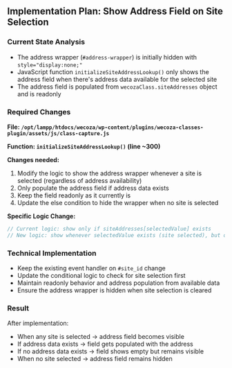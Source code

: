 ## Implementation Plan: Show Address Field on Site Selection

### Current State Analysis
- The address wrapper (`#address-wrapper`) is initially hidden with `style="display:none;"`
- JavaScript function `initializeSiteAddressLookup()` only shows the address field when there's address data available for the selected site
- The address field is populated from `wecozaClass.siteAddresses` object and is readonly

### Required Changes
**File: `/opt/lampp/htdocs/wecoza/wp-content/plugins/wecoza-classes-plugin/assets/js/class-capture.js`**

**Function: `initializeSiteAddressLookup()` (line ~300)**

**Changes needed:**
1. Modify the logic to show the address wrapper whenever a site is selected (regardless of address availability)
2. Only populate the address field if address data exists
3. Keep the field readonly as it currently is
4. Update the else condition to hide the wrapper when no site is selected

**Specific Logic Change:**
```javascript
// Current logic: show only if siteAddresses[selectedValue] exists
// New logic: show whenever selectedValue exists (site selected), but only populate if address data available
```

### Technical Implementation
- Keep the existing event handler on `#site_id` change
- Update the conditional logic to check for site selection first
- Maintain readonly behavior and address population from available data
- Ensure the address wrapper is hidden when site selection is cleared

### Result
After implementation:
- When any site is selected → address field becomes visible
- If address data exists → field gets populated with the address
- If no address data exists → field shows empty but remains visible
- When no site selected → address field remains hidden